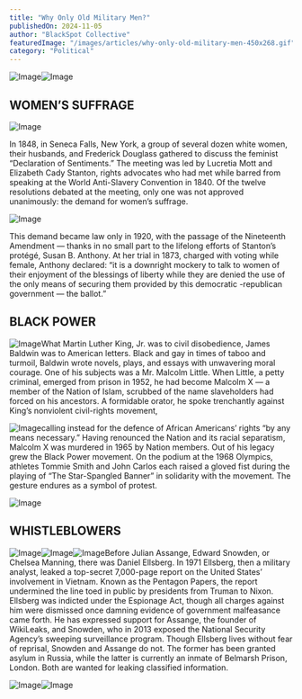 ```yaml
---
title: "Why Only Old Military Men?"
publishedOn: 2024-11-05
author: "BlackSpot Collective"
featuredImage: "/images/articles/why-only-old-military-men-450x268.gif"
category: "Political"
---
```


![Image](/images/articles/why-only-old-military-men-450x268.gif)![Image](/images/articles/new-pantheon-of-heroes-600x561.gif)
## WOMEN’S SUFFRAGE

![Image](/images/articles/lucretia-mott-450x599.gif)‍

In 1848, in Seneca Falls, New York, a group of several dozen white women, their husbands, and Frederick Douglass gathered to discuss the feminist “Declaration of Sentiments.” The meeting was led by Lucretia Mott and Elizabeth Cady Stanton, rights advocates who had met while barred from speaking at the World Anti-Slavery Convention in 1840. Of the twelve resolutions debated at the meeting, only one was not approved unanimously: the demand for women’s suffrage.

![Image](/images/articles/susan-b-anthony-450x594.gif)‍

This demand became law only in 1920, with the passage of the Nineteenth Amendment — thanks in no small part to the lifelong efforts of Stanton’s protégé, Susan B. Anthony. At her trial in 1873, charged with voting while female, Anthony declared: “it is a downright mockery to talk to women of their enjoyment of the blessings of liberty while they are denied the use of the only means of securing them provided by this democratic -republican government — the ballot.”

## BLACK POWER

![Image](/images/articles/james-baldwin-450x680.gif)What Martin Luther King, Jr. was to civil disobedience, James Baldwin was to American letters. Black and gay in times of taboo and turmoil, Baldwin wrote novels, plays, and essays with unwavering moral courage. One of his subjects was a Mr. Malcolm Little. When Little, a petty criminal, emerged from prison in 1952, he had become Malcolm X — a member of the Nation of Islam, scrubbed of the name slaveholders had forced on his ancestors. A formidable orator, he spoke trenchantly against King’s nonviolent civil-rights movement, 

![Image](/images/articles/malcom-x-450x756.gif)calling instead for the defence of African Americans’ rights “by any means necessary.” Having renounced the Nation and its racial separatism, Malcolm X was murdered in 1965 by Nation members. Out of his legacy grew the Black Power movement. On the podium at the 1968 Olympics, athletes Tommie Smith and John Carlos each raised a gloved fist during the playing of “The Star-Spangled Banner” in solidarity with the movement. The gesture endures as a symbol of protest.

![Image](/images/articles/tommie-smith-and-john-carlos-600x791.gif)
## WHISTLEBLOWERS

![Image](/images/articles/daniel-ellsberg-450x639.gif)![Image](/images/articles/julian-assange-300x440.gif)![Image](/images/articles/edward-snowden-300x526.gif)Before Julian Assange, Edward Snowden, or Chelsea Manning, there was Daniel Ellsberg. In 1971 Ellsberg, then a military analyst, leaked a top-secret 7,000-page report on the United States’ involvement in Vietnam. Known as the Pentagon Papers, the report undermined the line toed in public by presidents from Truman to Nixon. Ellsberg was indicted under the Espionage Act, though all charges against him were dismissed once damning evidence of government malfeasance came forth. He has expressed support for Assange, the founder of WikiLeaks, and Snowden, who in 2013 exposed the National Security Agency’s sweeping surveillance program. Though Ellsberg lives without fear of reprisal, Snowden and Assange do not. The former has been granted asylum in Russia, while the latter is currently an inmate of Belmarsh Prison, London. Both are wanted for leaking classified information.

![Image](/images/articles/the-bunker-donald-trump-450x750.jpg)![Image](/images/articles/web-du-buis-nat-turner-sequoya-450x851.gif)
